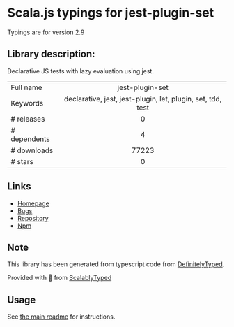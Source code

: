 
# Scala.js typings for jest-plugin-set

Typings are for version 2.9

## Library description:
Declarative JS tests with lazy evaluation using jest.

|                    |                 |
| ------------------ | :-------------: |
| Full name          | jest-plugin-set |
| Keywords           | declarative, jest, jest-plugin, let, plugin, set, tdd, test |
| # releases         | 0 |
| # dependents       | 4 |
| # downloads        | 77223 |
| # stars            | 0 |

## Links
- [Homepage](https://github.com/negativetwelve/jest-plugins)
- [Bugs](https://github.com/negativetwelve/jest-plugins/issues)
- [Repository](https://github.com/negativetwelve/jest-plugins)
- [Npm](https://www.npmjs.com/package/jest-plugin-set)
    


## Note
This library has been generated from typescript code from [DefinitelyTyped](https://definitelytyped.org).

Provided with :purple_heart: from [ScalablyTyped](https://github.com/oyvindberg/ScalablyTyped)

## Usage
See [the main readme](../../readme.md) for instructions.


